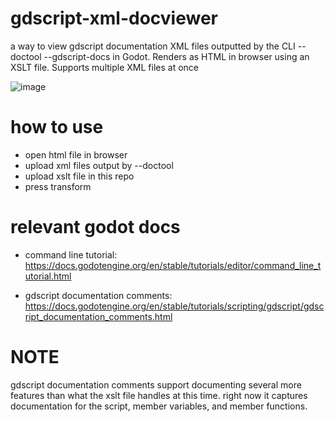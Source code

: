 # gdscript-xml-docviewer
a way to view gdscript documentation XML files outputted by the CLI --doctool --gdscript-docs in Godot. Renders as HTML in browser using an XSLT file. Supports multiple XML files at once

![image](https://github.com/InfernalWAVE/gdscript-xml-docviewer/assets/48569884/40c61ec6-b871-4140-9c59-2da20c46cb2b)

# how to use
- open html file in browser
- upload xml files output by --doctool
- upload xslt file in this repo
- press transform

# relevant godot docs
- command line tutorial:
https://docs.godotengine.org/en/stable/tutorials/editor/command_line_tutorial.html

- gdscript documentation comments:
https://docs.godotengine.org/en/stable/tutorials/scripting/gdscript/gdscript_documentation_comments.html

# NOTE
gdscript documentation comments support documenting several more features than what the xslt file handles at this time. right now it captures documentation for the script, member variables, and member functions.
